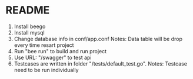 # README

1. Install beego
2. Install mysql
3. Change database info in conf/app.conf
   Notes: Data table will be drop every time resart project
4. Run "bee run" to build and run project
5. Use URL: "/swagger" to test api
6. Testcases are written in folder "/tests/default_test.go".
   Notes: Testcase need to be run individually
